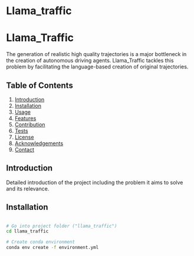 # Llama_traffic

# Llama_Traffic
The generation of realistic high quality trajectories is a major bottleneck in the creation of autonomous driving agents.
Llama_Traffic tackles this problem by facilitating the language-based creation of original trajectories.

## Table of Contents

1. [Introduction](#introduction)
2. [Installation](#installation)
3. [Usage](#usage)
4. [Features](#features)
5. [Contribution](#contribution)
6. [Tests](#tests)
7. [License](#license)
8. [Acknowledgements](#acknowledgements)
9. [Contact](#contact)

## Introduction

Detailed introduction of the project including the problem it aims to solve and its relevance.

## Installation

```bash

# Go into project folder ("llama_traffic")
cd llama_traffic

# Create conda environment
conda env create -f environment.yml
````
